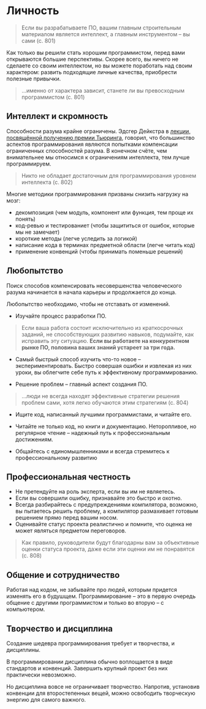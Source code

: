 # Личность

> Если вы разрабатываете ПО, вашим главным строительным материалом является интеллект, а главным инструментом – вы сами (с. 801)

Как только вы решили стать хорошим программистом, перед вами открываются большие перспективы. Скорее всего, вы ничего не сделаете со своим интеллектом, но вы можете поработать над своим характером: развить подходящие личные качества, приобрести полезные привычки.

> ...именно от характера зависит, станете ли вы превосходным программистом (с. 801)

## Интеллект и скромность

Способности разума крайне ограничены. Эдсгер Дейкстра в [лекции, посвящённой получению премии Тьюринга](https://www.cs.utexas.edu/users/EWD/transcriptions/EWD03xx/EWD340.html), говорил, что большинство аспектов программирования являются попытками компенсации ограниченных способностей разума. В конечном счёте, чем внимательнее мы относимся к ограничениям интеллекта, тем лучше программируем.

> Никто не обладает достаточным для программирования уровнем интеллекта (с. 802)

Многие методики программирования призваны снизить нагрузку на мозг:

- декомпозиция (чем модуль, компонент или функция, тем проще их понять)
- код-ревью и тестированиет (чтобы защититься от ошибок, которые мы не замечает)
- короткие методы (легче уследить за логикой)
- написание кода в терминах предметной области (легче читать код)
- применение конвенций (чтобы принимать поменьше решений)

## Любопытство

Поиск способов компенсировать несовершенства человеческого разума начинается в начала карьеры и продолжается до конца.

Любопытство необходимо, чтобы не отставать от изменений.

* Изучайте процесс разработки ПО.

> Если  ваша работа состоит исключительно из краткосрочных заданий, не способствующих развитию навыков, подумайте, как исправить эту ситуацию. **Если вы работаете на конкурентном рынке ПО, половина ваших знаний устареет за три года.**

* Самый быстрый способ изучить что-то новое – экспериментировать. Быстро совершая ошибки и извлекая из них уроки, вы облегчите себе путь к эффективному программированию.

* Решение проблем – главный аспект создания ПО.

> ...люди не всегда находят эффективные стратегии решения проблем сами, хотя легко обучаются этим стратегиям (с. 804)

* Ищите код, написанный лучшими программистами, и читайте его.

* Читайте не только код, но книги и документацию. Неторопливое, но регулярное чтение – надежный путь к профессиональным достижениям.

* Общайтесь с единомышленниками и всегда стремитесь к профессиональному развитию

## Профессиональная честность

* Не претендуйте на роль эксперта, если вы им не являетесь.
* Если вы совершили ошибку, признавайте это быстро и охотно.
* Всегда разбирайтесь с предупреждениями компилятора, возможно, вы пытаетесь решить проблему, а компилятор размахивает готовым решением прямо перед вашим носом.
* Оценивайте статус проекта реалистично и помните, что оценка не может являться предметом переговоров.

> Как правило, руководители будут благодарны вам за объективные оценки статуса проекта, даже если эти оценки им не понравятся (с. 808)

## Общение и сотрудничество

Работая над кодом, не забывайте про людей, которым придется изменять его в будушщем. Программирование – это в первую очередь общение с другими программистом и только во вторую – с компьютером.

## Творчество и дисциплина

Создание шедевра программирования требует и творчества, и дисциплины.

В программировании дисциплина обычно воплощается в виде стандартов и конвенций. Завершить крупный проект без них практически невозможно.

Но дисциплина вовсе не ограничивает творчество. Напротив, установив конвенции для второстепенных вещей, можно освободить творческую энергию для самого важного.
